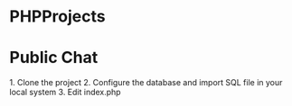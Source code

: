 # PHPProjects
<h1>Public Chat</h1>
1. Clone the project
2. Configure the database and import SQL file in your local system
3. Edit index.php
